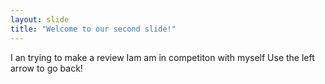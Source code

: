 ```yaml
---
layout: slide
title: "Welcome to our second slide!"
---
```

I an trying to make a review 
Iam am in competiton with myself
Use the left arrow to go back!
